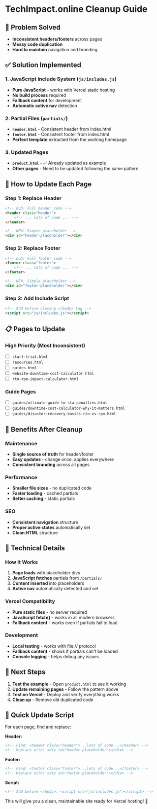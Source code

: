# TechImpact.online Cleanup Guide

## 🎯 Problem Solved
- **Inconsistent headers/footers** across pages
- **Messy code duplication** 
- **Hard to maintain** navigation and branding

## ✅ Solution Implemented

### 1. **JavaScript Include System** (`js/includes.js`)
- **Pure JavaScript** - works with Vercel static hosting
- **No build process** required
- **Fallback content** for development
- **Automatic active nav** detection

### 2. **Partial Files** (`partials/`)
- **`header.html`** - Consistent header from index.html
- **`footer.html`** - Consistent footer from index.html
- **Perfect template** extracted from the working homepage

### 3. **Updated Pages**
- **`product.html`** - ✅ Already updated as example
- **Other pages** - Need to be updated following the same pattern

## 🚀 How to Update Each Page

### **Step 1: Replace Header**
```html
<!-- OLD: Full header code -->
<header class="header">
    <!-- ... lots of code ... -->
</header>

<!-- NEW: Simple placeholder -->
<div id="header-placeholder"></div>
```

### **Step 2: Replace Footer**
```html
<!-- OLD: Full footer code -->
<footer class="footer">
    <!-- ... lots of code ... -->
</footer>

<!-- NEW: Simple placeholder -->
<div id="footer-placeholder"></div>
```

### **Step 3: Add Include Script**
```html
<!-- Add before closing </body> tag -->
<script src="js/includes.js"></script>
```

## 📋 Pages to Update

### **High Priority (Most Inconsistent)**
- [ ] `start-trial.html`
- [ ] `resources.html` 
- [ ] `guides.html`
- [ ] `website-downtime-cost-calculator.html`
- [ ] `rto-rpo-impact-calculator.html`

### **Guide Pages**
- [ ] `guides/ultimate-guide-to-sla-penalties.html`
- [ ] `guides/downtime-cost-calculator-why-it-matters.html`
- [ ] `guides/disaster-recovery-basics-rto-vs-rpo.html`

## 🎯 Benefits After Cleanup

### **Maintenance**
- **Single source of truth** for header/footer
- **Easy updates** - change once, applies everywhere
- **Consistent branding** across all pages

### **Performance**
- **Smaller file sizes** - no duplicated code
- **Faster loading** - cached partials
- **Better caching** - static partials

### **SEO**
- **Consistent navigation** structure
- **Proper active states** automatically set
- **Clean HTML** structure

## 🔧 Technical Details

### **How It Works**
1. **Page loads** with placeholder divs
2. **JavaScript fetches** partials from `/partials/`
3. **Content inserted** into placeholders
4. **Active nav** automatically detected and set

### **Vercel Compatibility**
- **Pure static files** - no server required
- **JavaScript fetch()** - works in all modern browsers
- **Fallback content** - works even if partials fail to load

### **Development**
- **Local testing** - works with file:// protocol
- **Fallback content** - shows if partials can't be loaded
- **Console logging** - helps debug any issues

## 🚀 Next Steps

1. **Test the example** - Open `product.html` to see it working
2. **Update remaining pages** - Follow the pattern above
3. **Test on Vercel** - Deploy and verify everything works
4. **Clean up** - Remove old duplicated code

## 📝 Quick Update Script

For each page, find and replace:

**Header:**
```html
<!-- Find: <header class="header">...lots of code...</header> -->
<!-- Replace with: <div id="header-placeholder"></div> -->
```

**Footer:**
```html
<!-- Find: <footer class="footer">...lots of code...</footer> -->
<!-- Replace with: <div id="footer-placeholder"></div> -->
```

**Script:**
```html
<!-- Add before </body>: <script src="js/includes.js"></script> -->
```

This will give you a clean, maintainable site ready for Vercel hosting! 🎉
